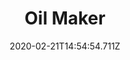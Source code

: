 ---
templateKey: blog-post
title: Oil Maker
type: equipment
description: Slime (50) Hardwood (20) Gold Bar (1), Makes gourmet truffle oil.
featuredpost: false
date: 2020-02-21T14:54:54.711Z
featuredimage: /img/Oil_Maker.png
footprint: 1x1
source: Farming Level 8
tags:
  - Slime
  - Hardwood
  - Gold Bar
---